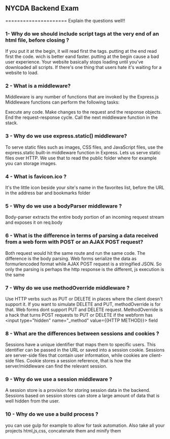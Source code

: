 ## NYCDA Backend Exam
=====================
Explain the questions well!!

### 1- Why do we should include script tags at the very end of an html file, before closing </body>?
If you put it at the begin, it will read first the tags. putting at the end read first the code. wich is better eand faster.
putting at the begin cause a bad user experience. Your website basically stops loading until you've downloaded all scripts. If there's one thing that users hate it's waiting for a website to load.
### 2 - What is a middleware?
Middleware is any number of functions that are invoked by the Express.js
Middleware functions can perform the following tasks:

Execute any code.
Make changes to the request and the response objects.
End the request-response cycle.
Call the next middleware function in the stack.

### 3 - Why do we use express.static() middleware?
To serve static files such as images, CSS files, and JavaScript files, use the express.static built-in middleware function in Express.
Lets us serve static files over HTTP.
We use that to read the public folder where for example you can storage images.

### 4 - What is favicon.ico ?
It's the little icon beside your site's name in the favorites list, before the URL in the address bar and bookmarks folder

### 5 - Why do we use a bodyParser middleware ?
 Body-parser extracts the entire body portion of an incoming request stream and exposes it on req.body

### 6 - What is the difference in terms of parsing a data received from a web form with POST or an AJAX POST request?
 Both request would hit the same route and run the same code. The difference is the body parsing. Web forms serialize the data as formurlencoded format while AJAX POST request is a stringified JSON. So only the parsing is perhaps the http response is the different, js execution is the same


### 7 - Why do we use methodOverride middleware ?
Use HTTP verbs such as PUT or DELETE in places where the client doesn't support it.
If you want to simulate DELETE and PUT, methodOverride is for that.
Web forms dont support PUT and DELETE request. MethodOverride is a hack that turns POST requests to PUT or DELETE if the webform has <input type="hidden" name="_method" value={{HTTP METHOD}}> field

### 8 - What are the differences between sessions and cookies ?

 Sessions have a unique identifier that maps them to specific users. This identifier can be passed in the URL or saved into a session cookie.
Sessions are server-side files that contain user information, while cookies are client-side files.
Cookie stores a session reference, that is how the server/middleware can find the relevant session.

### 9 - Why do we use a session middleware ?

A session store is a provision for storing session data in the backend. Sessions based on session stores can store a large amount of data that is well hidden from the user.

### 10 - Why do we use a build process ?
you can use gulp for example to allow for task automation. Also take all your projects html,js,css, concatenate them and minify them
